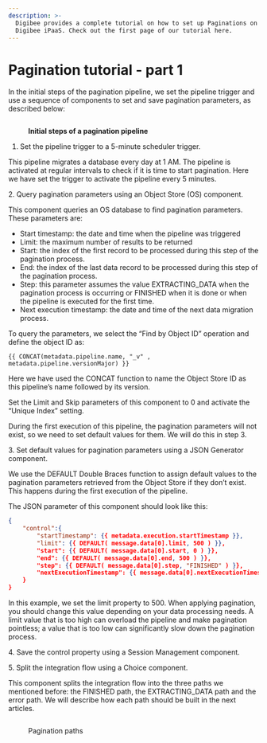 ```yaml
---
description: >-
  Digibee provides a complete tutorial on how to set up Paginations on the
  Digibee iPaaS. Check out the first page of our tutorial here.
---
```


# Pagination tutorial - part 1

In the initial steps of the pagination pipeline, we set the pipeline trigger and use a sequence of components to set and save pagination parameters, as described below:

<figure><img src="https://lh3.googleusercontent.com/UzC391FSEYpS26RuaJ5meNzHQwQr1UYXsuiji3m11JsBZprmtDUCDDgEYkdyy9kJ57JMw3hFKoafxLRP9tdUBfYWsV3d83Ysr04e5NRAzmxEkLZZDT14eYxQS733Hm5Qt8GZumFAkVO-RRc1DXTqjCbKtEacnplriWWisx8oqg1-VlgwNV_3_niJAM24zQ" alt=""><figcaption><p><strong>Initial steps of a pagination pipeline</strong></p></figcaption></figure>

1. Set the pipeline trigger to a 5-minute scheduler trigger.

This pipeline migrates a database every day at 1 AM. The pipeline is activated at regular intervals to check if it is time to start pagination. Here we have set the trigger to activate the pipeline every 5 minutes.

&#x20; 2\. Query pagination parameters using an Object Store (OS) component.

This component queries an OS database to find pagination parameters. These parameters are:

* Start timestamp: the date and time when the pipeline was triggered&#x20;
* Limit: the maximum number of results to be returned&#x20;
* Start: the index of the first record to be processed during this step of the pagination process.&#x20;
* End: the index of the last data record to be processed during this step of the pagination process.&#x20;
* Step: this parameter assumes the value EXTRACTING\_DATA when the pagination process is occurring or FINISHED when it is done or when the pipeline is executed for the first time.&#x20;
* Next execution timestamp: the date and time of the next data migration process.

To query the parameters, we select the “Find by Object ID” operation and define the object ID as:

```
{{ CONCAT(metadata.pipeline.name, "_v" , metadata.pipeline.versionMajor) }}
```

Here we have used the CONCAT function to name the Object Store ID as this pipeline’s name followed by its version.&#x20;

Set the Limit and Skip parameters of this component to 0 and activate the “Unique Index” setting.

&#x20;During the first execution of this pipeline, the pagination parameters will not exist, so we need to set default values for them. We will do this in step 3.

&#x20; 3\. Set default values for pagination parameters using a JSON Generator component.

We use the DEFAULT Double Braces function to assign default values to the pagination parameters retrieved from the Object Store if they don’t exist. This happens during the first execution of the pipeline.

The JSON parameter of this component should look like this:

```json
{
    "control":{
        "startTimestamp": {{ metadata.execution.startTimestamp }},
        "limit": {{ DEFAULT( message.data[0].limit, 500 ) }},
        "start": {{ DEFAULT( message.data[0].start, 0 ) }},
        "end": {{ DEFAULT( message.data[0].end, 500 ) }},
        "step": {{ DEFAULT( message.data[0].step, "FINISHED" ) }},
        "nextExecutionTimestamp": {{ message.data[0].nextExecutionTimestamp }}
    }
}
```

In this example, we set the limit property to 500. When applying pagination, you should change this value depending on your data processing needs. A limit value that is too high can overload the pipeline and make pagination pointless; a value that is too low can significantly slow down the pagination process.

&#x20; 4\. Save the control property using a Session Management component.

&#x20; 5\. Split the integration flow using a Choice component.

This component splits the integration flow into the three paths we mentioned before: the FINISHED path, the EXTRACTING\_DATA path and the error path. We will describe how each path should be built in the next articles.

<figure><img src="https://lh4.googleusercontent.com/6YrI4TxaNHBR7XGwpm1dqi475p7G14ERjKIZVmM02tC7igU98izx5Gta8KfnkuhXplz9XyG4tN5HC3Oxx6VvmRqFQWj-CBkum3Y_qg4gX1iQiGc17SCjUvfahl3boO_GQrjfZmNagugzyZvdo9zl_oSw7uq0FrZfCA1eAS6V172DE39-t5JfMW5F7O0fFA" alt=""><figcaption><p>Pagination paths</p></figcaption></figure>
